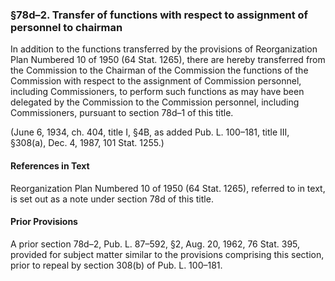 ### §78d–2. Transfer of functions with respect to assignment of personnel to chairman ###

In addition to the functions transferred by the provisions of Reorganization Plan Numbered 10 of 1950 (64 Stat. 1265), there are hereby transferred from the Commission to the Chairman of the Commission the functions of the Commission with respect to the assignment of Commission personnel, including Commissioners, to perform such functions as may have been delegated by the Commission to the Commission personnel, including Commissioners, pursuant to section 78d–1 of this title.

(June 6, 1934, ch. 404, title I, §4B, as added Pub. L. 100–181, title III, §308(a), Dec. 4, 1987, 101 Stat. 1255.)

#### References in Text ####

Reorganization Plan Numbered 10 of 1950 (64 Stat. 1265), referred to in text, is set out as a note under section 78d of this title.

#### Prior Provisions ####

A prior section 78d–2, Pub. L. 87–592, §2, Aug. 20, 1962, 76 Stat. 395, provided for subject matter similar to the provisions comprising this section, prior to repeal by section 308(b) of Pub. L. 100–181.